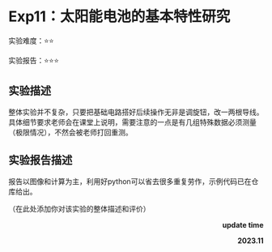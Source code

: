 # Exp11：太阳能电池的基本特性研究

实验难度：⭐⭐

实验报告：⭐⭐⭐

## 实验描述
整体实验并不复杂，只要把基础电路搭好后续操作无非是调旋钮，改一两根导线。
具体细节要求老师会在课堂上说明，需要注意的一点是有几组特殊数据必须测量（极限情况），不然会被老师打回重测。

## 实验报告描述
报告以图像和计算为主，利用好python可以省去很多重复劳作，示例代码已在仓库给出。


（在此处添加你对该实验的整体描述和评价）

<p align="right"><strong>update time</strong></strong></p>
<p align="right"><strong>2023.11</strong></strong></p>


